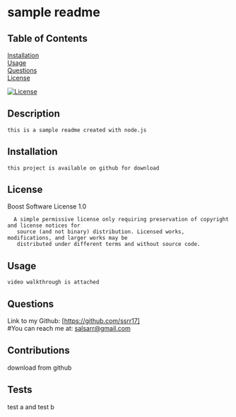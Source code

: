 # sample readme
  ## Table of Contents

  [Installation](#Installation)<br>
  [Usage](#Usage)<br>
  [Questions](#Questions)<br>
  [License](#License)<br>
  
  
   [![License](https://img.shields.io/badge/License-Boost_1.0-lightblue.svg)](https://www.boost.org/LICENSE_1_0.txt)
  ## Description
    this is a sample readme created with node.js
  ## Installation
    this project is available on github for download
  ## License
   Boost Software License 1.0

      A simple permissive license only requiring preservation of copyright and license notices for
       source (and not binary) distribution. Licensed works, modifications, and larger works may be 
       distributed under different terms and without source code.
  ## Usage
    video walkthrough is attached
  ## Questions
   Link to my Github: [https://github.com/ssrr17]<br> 
   #You can reach me at: salsarr@gmail.com
 ## Contributions
   download from github 
 ## Tests
   test a and test b

 
  